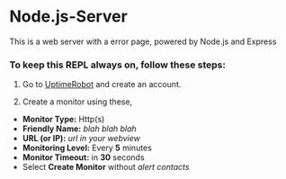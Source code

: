 # Node.js-Server
This is a web server with a error page, powered by Node.js and Express

### To keep this REPL always on, follow these steps:

1. Go to [UptimeRobot](https://uptimerobot.com) and create an account.

2. Create a monitor using these,
- **Monitor Type:** Http(s)
- **Friendly Name:** _blah blah blah_
- **URL (or IP):** _url in your webview_
- **Monitoring Level:** Every **5** minutes
- **Monitor Timeout:** in **30** seconds
- Select **Create Monitor** without _alert contacts_
